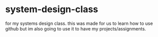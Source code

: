 # system-design-class
for my systems design class.
this was made for us to learn how to use github but im also going to use it to have my projects/assignments.
